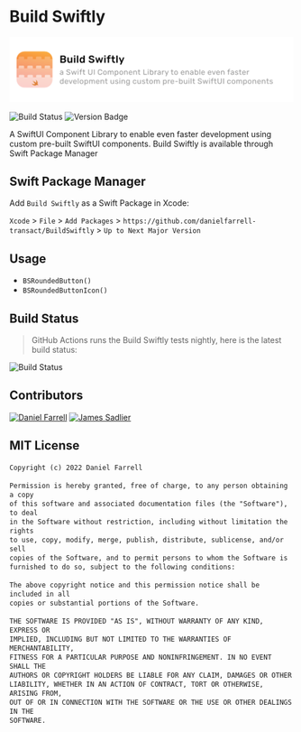 # Build Swiftly

![Build Swiftly](/BuildSwiftly.png)

![Build Status](https://github.com/danielfarrell-transact/BuildSwiftly/actions/workflows/nightly.yml/badge.svg)
![Version Badge](https://github.com/danielfarrell-transact/BuildSwiftly/actions/workflows/nightly.yml/badge.svg)


A SwiftUI Component Library to enable even faster development using custom pre-built SwiftUI components.
Build Swiftly is available through Swift Package Manager

## Swift Package Manager

Add `Build Swiftly` as a Swift Package in Xcode:

`Xcode` > `File` > `Add Packages` >
`https://github.com/danielfarrell-transact/BuildSwiftly` > `Up to Next Major Version`

## Usage

- `BSRoundedButton()`
- `BSRoundedButtonIcon()`

## Build Status

> GitHub Actions runs the Build Swiftly tests nightly, here is the latest build status:

![Build Status](https://github.com/danielfarrell-transact/BuildSwiftly/actions/workflows/nightly.yml/badge.svg)

## Contributors

<a href="https://github.com/danielfarrell-transact"><img src="https://avatars.githubusercontent.com/danielfarrell-transact" width="50" height="50" alt="Daniel Farrell"/></a> <a href="https://github.com/SpoonTheGreater"><img src="https://avatars.githubusercontent.com/SpoonTheGreater" width="50" height="50" alt="James Sadlier"/></a>


## MIT License

```
Copyright (c) 2022 Daniel Farrell

Permission is hereby granted, free of charge, to any person obtaining a copy
of this software and associated documentation files (the "Software"), to deal
in the Software without restriction, including without limitation the rights
to use, copy, modify, merge, publish, distribute, sublicense, and/or sell
copies of the Software, and to permit persons to whom the Software is
furnished to do so, subject to the following conditions:

The above copyright notice and this permission notice shall be included in all
copies or substantial portions of the Software.

THE SOFTWARE IS PROVIDED "AS IS", WITHOUT WARRANTY OF ANY KIND, EXPRESS OR
IMPLIED, INCLUDING BUT NOT LIMITED TO THE WARRANTIES OF MERCHANTABILITY,
FITNESS FOR A PARTICULAR PURPOSE AND NONINFRINGEMENT. IN NO EVENT SHALL THE
AUTHORS OR COPYRIGHT HOLDERS BE LIABLE FOR ANY CLAIM, DAMAGES OR OTHER
LIABILITY, WHETHER IN AN ACTION OF CONTRACT, TORT OR OTHERWISE, ARISING FROM,
OUT OF OR IN CONNECTION WITH THE SOFTWARE OR THE USE OR OTHER DEALINGS IN THE
SOFTWARE.
```
